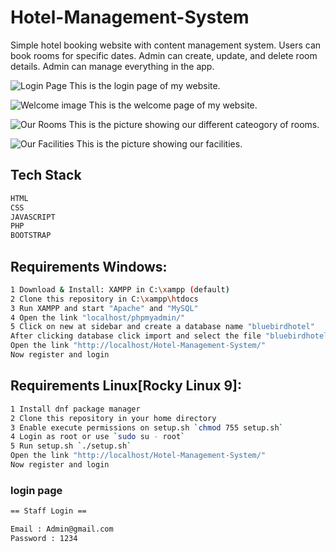 # Hotel-Management-System

Simple hotel booking website with content management system. Users can book rooms for specific dates. Admin can create, update, and delete room details. Admin can manage everything in the app.

![Login Page](Radissonblu\images\01.png)
This is the login page of my website.

![Welcome image](Radissonblu\images\02.png)
This is the welcome page of my website.

![Our Rooms](Radissonblu\images\03.png)
This is the picture showing our different cateogory of rooms. 

![Our Facilities](Radissonblu\images\04.png)
This is the picture showing our facilities.



## Tech Stack 

```sh
HTML
CSS
JAVASCRIPT
PHP
BOOTSTRAP 
```

## Requirements Windows:

```sh
1 Download & Install: XAMPP in C:\xampp (default)
2 Clone this repository in C:\xampp\htdocs
3 Run XAMPP and start "Apache" and "MySQL"
4 Open the link "localhost/phpmyadmin/"
5 Click on new at sidebar and create a database name "bluebirdhotel"
After clicking database click import and select the file "bluebirdhotel.sql"
Open the link "http://localhost/Hotel-Management-System/"
Now register and login
```

## Requirements Linux[Rocky Linux 9]:

```sh
1 Install dnf package manager
2 Clone this repository in your home directory
3 Enable execute permissions on setup.sh `chmod 755 setup.sh`
4 Login as root or use `sudo su - root`
5 Run setup.sh `./setup.sh`
Open the link "http://localhost/Hotel-Management-System/"
Now register and login
```


### login page

```sh
== Staff Login ==

Email : Admin@gmail.com
Password : 1234
```
